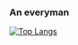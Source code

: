 ### An everyman

<!--
**CircuitMurderer/CircuitMurderer** is a ✨ _special_ ✨ repository because its `README.md` (this file) appears on your GitHub profile.

Here are some ideas to get you started:

- 🔭 I’m currently working on ...
- 🌱 I’m currently learning ...
- 👯 I’m looking to collaborate on ...
- 🤔 I’m looking for help with ...
- 💬 Ask me about ...
- 📫 How to reach me: ...
- 😄 Pronouns: ...
- ⚡ Fun fact: ...
-->

<!-- img src="https://github-readme-stats.vercel.app/api?username=CircuitMurderer" />
<br>
<img src="https://github-readme-stats.vercel.app/api/top-langs/?username=CircuitMurderer&layout=compact&langs_count=8" / -->
[![Top Langs](https://github-readme-stats.vercel.app/api/top-langs/?username=CircuitMurderer&layout=donut&langs_count=5)](https://github.com/anuraghazra/github-readme-stats)
